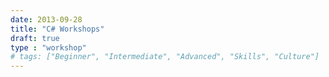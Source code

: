 ```yaml
---
date: 2013-09-28
title: "C# Workshops"
draft: true
type : "workshop"
# tags: ["Beginner", "Intermediate", "Advanced", "Skills", "Culture"]
---
```

